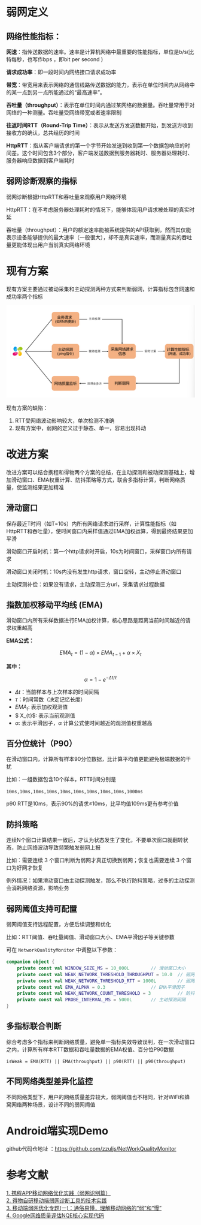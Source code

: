 # 弱网定义  

## 网络性能指标：

**网速**：指传送数据的速率。速率是计算机网络中最重要的性能指标，单位是b/s(比特每秒，也写作bps ，即bit per second )

**请求成功率**：即一段时间内网络接口请求成功率

**带宽**：带宽用来表示网络的通信线路传送数据的能力，表示在单位时间内从网络中的某一点到另一点所能通过的“最高速率”。

**吞吐量（throughput）**：表示在单位时间内通过某网络的数据量。吞吐量常用于对网络的一种测量。吞吐量受网络带宽或者速率限制

**往返时间RTT（Round-Trip Time）**：表示从发送方发送数据开始，到发送方收到接收方的确认，总共经历的时间

**HttpRTT**：指从客户端请求的第一个字节开始发送到收到第一个数据包响应的时间差。这个时间包含3个部分，客户端发送数据到服务器耗时、服务器处理耗时、服务器响应数据到客户端耗时

## 弱网诊断观察的指标

弱网诊断根据HttpRTT和吞吐量来观察用户网络环境

HttpRTT：在不考虑服务器处理耗时的情况下，能够体现用户请求被处理的真实时延

吞吐量（throughput）：用户的额定速率能被系统提供的API获取到，然而其仅能表示设备能够提供的最大速率（一般很大），却不是真实速率，而测量真实的吞吐量更能体现出用户当前真实网络环境

# 现有方案

现有方案主要通过被动采集和主动探测两种方式来判断弱网，计算指标包含网速和成功率两个指标

![现有实现方案](../images/App弱网监控方案.png)

现有方案的缺陷：

1. RTT受网络波动影响较大，单次检测不准确
2. 现有方案中，弱网的定义过于静态、单一，容易出现抖动

# 改进方案

改进方案可以结合携程和得物两个方案的总结，在主动探测和被动探测基础上，增加滑动窗口、EMA权重计算、防抖策略等方式，联合多指标计算，判断网络质量，使监测结果更加精准  

## 滑动窗口

保存最近T时间（如T=10s）内所有网络请求进行采样，计算性能指标（如HttpRTT和吞吐量），使时间窗口内采样值通过EMA加权运算，得到最终结果更加平滑

滑动窗口开启时机：第一个http请求时开启，10s为时间窗口，采样窗口内所有请求

滑动窗口关闭时机：10s内没有发生http请求，窗口空转，主动停止滑动窗口  

主动探测补偿：如果没有请求，主动探测三方url，采集请求过程数据

## 指数加权移动平均线 (EMA) 

滑动窗口内所有采样数据进行EMA加权计算，核心思路是距离当前时间越近的请求权重越高

**EMA公式：**

$$
EMA_{t} = (1-\alpha) \times EMA_{t-1} + \alpha \times X_{t}
$$

**其中：**

$$
\alpha = 1 - e^{-\Delta t / \tau}
$$

- $\Delta t$：当前样本与上次样本的时间间隔
- $\tau$：时间常数（决定记忆长度）
- $EMA_{t}$: 表示加权观测值
- $ X_{t}$: 表示当前观测值
- $\alpha$: 表示平滑因子，$\alpha$ 计算公式使时间越近的观测值权重越高

## 百分位统计（P90）  

在滑动窗口内，计算所有样本90分位数据，比计算平均值更能避免极端数据的干扰  

比如：一组数据包含10个样本，RTT时间分别是  

 `10ms,10ms,10ms,10ms,10ms,10ms,10ms,10ms,10ms,1000ms  `

p90 RTT是10ms，表示90%的请求≤10ms，比平均值109ms更有参考价值  

## 防抖策略  

连续N个窗口计算结果一致后，才认为状态发生了变化，不要单次窗口就翻转状态，防止网络波动导致频繁触发弱网上报  

比如：需要连续 3 个窗口判断为弱网才真正切换到弱网；恢复也需要连续 3 个窗口为好网才恢复  

例外情况：如果滑动窗口由主动探测触发，那么不执行防抖策略，过多的主动探测会消耗网络资源，影响业务

## 弱网阈值支持可配置  

弱网阈值支持远程配置，方便后续调整和优化

比如：RTT阈值、吞吐量阈值、滑动窗口大小、EMA平滑因子等关键参数  

可在 `NetworkQualityMonitor` 中调整以下参数：

```kotlin
companion object {
    private const val WINDOW_SIZE_MS = 10_000L        // 滑动窗口大小
    private const val WEAK_NETWORK_THRESHOLD_THROUGHPUT = 10.0  // 弱网吞吐量阈值
    private const val WEAK_NETWORK_THRESHOLD_RTT = 1000L        // 弱网RTT阈值
    private const val EMA_ALPHA = 0.3                 // EMA平滑因子
    private const val WEAK_NETWORK_COUNT_THRESHOLD = 3          // 防抖次数
    private const val PROBE_INTERVAL_MS = 5000L       // 主动探测间隔
}
```

## 多指标联合判断

综合考虑多个指标来判断网络质量，避免单一指标失效导致误判，在一次滑动窗口之内，计算所有样本RTT数据和吞吐量数据的EMA权值、百分位P90数据
```
isWeak = EMA(RTT) || EMA(throughput) || p90(RTT) || p90(throughput)
```

## 不同网络类型差异化监控  

不同网络类型下，用户的网络质量差异较大，弱网阈值也不相同，针对WiFi和蜂窝网络两种场景，设计不同的弱网阈值  

# Android端实现Demo

github代码仓地址 ：https://github.com/zzuljs/NetWorkQualityMonitor


# 参考文献

[1. 携程APP移动网络优化实践（弱网识别篇） ](https://cloud.tencent.com/developer/article/2465622)  
[2. 得物自研移动端弱网诊断工具的技术实践](https://tech.dewu.com/article?id=142)  
[3. 移动端弱网优化专题(一)：通俗易懂，理解移动网络的“弱”和“慢”](http://www.52im.net/thread-1587-1-1.html)   
[4. Google网络质量评估NQE核心实现代码](https://chromium.googlesource.com/chromium/src/+/HEAD/net/nqe/network_quality_estimator.cc)  